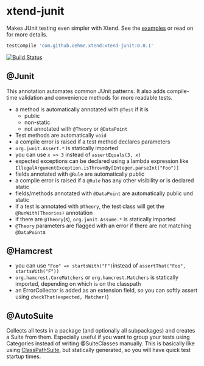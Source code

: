 xtend-junit
===========

Makes JUnit testing even simpler with Xtend. See the [examples](https://github.com/oehme/xtend-junit/tree/master/xtend-junit-examples/src/test/java) or read on for more details.

```groovy
testCompile 'com.github.oehme.xtend:xtend-junit:0.0.1'
```

[![Build Status](https://travis-ci.org/oehme/xtend-junit.svg)](https://travis-ci.org/oehme/xtend-junit)

@Junit
------

This annotation automates common JUnit patterns. It also adds compile-time validation and convenience methods for more readable tests.

- a method is automatically annotated with ```@Test``` if it is
  - public
  - non-static
  - not annotated with ```@Theory``` or ```@DataPoint```
- Test methods are automatically ```void```
- a compile error is raised if a test method declares parameters
- ```org.junit.Assert.*``` is statically imported
- you can use ```x => 3``` instead of ```assertEquals(3, x)```
- expected exceptions can be declared using a lambda expression like ```IllegalArgumentException.isThrownBy[Integer.parseInt("Foo")]```
- fields annotated with ```@Rule``` are automatically public
- a compile error is raised if a ```@Rule``` has any other visibility or is declared static
- fields/methods annotated with ```@DataPoint``` are automatically public und static
- if a test is annotated with ```@Theory```, the test class will get the ```@RunWith(Theories)``` annotation
- if there are ```@Theory```(s), ```org.junit.Assume.*``` is statically imported
- ```@Theory``` parameters are flagged with an error if there are not matching ```@DataPoint```s

@Hamcrest
---------

- you can use ```"Foo" => startsWith("F")```instead of ```assertThat("Foo", startsWith("F"))```
- ```org.hamcrest.CoreMatchers``` or ```org.hamcrest.Matchers``` is statically imported, depending on which is on the classpath
- an ErrorCollector is added as an extension field, so you can softly assert using ```checkThat(expected, Matcher)```)

@AutoSuite
----------

Collects all tests in a package (and optionally all subpackages) and creates a Suite from them. Especially useful if you want to group your tests using Categories instead of writing @SuiteClasses manually. This is basically like using [ClassPathSuite](http://www.johanneslink.net/projects/cpsuite.jsp), but statically generated, so you will have quick test startup times.
